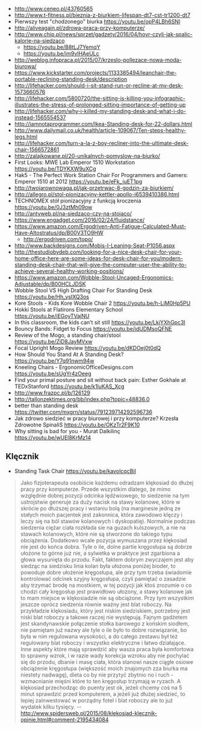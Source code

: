 - http://www.ceneo.pl/43760565
- http://www.t-fitness.pl/bieznia-z-biurkiem-lifespan-dt7-cst-tr1200-dt7
- Pierwszy test "chodzonego" biurka https://youtu.be/opP4LBh6SNI
- http://aliveagain.pl/zdrowa-praca-przy-komputerze/
- http://www.chip.pl/news/sprzet/gadzety/2016/04/hovr-czyli-jak-spalic-kalorie-na-siedzaco
  - https://youtu.be/B8tLJ7YemqY
  - https://youtu.be/im9vlHAeULc
- http://weblog.infopraca.pl/2015/07/krzeslo-pollezace-nowa-moda-biurowa/
- https://www.kickstarter.com/projects/1133385494/leanchair-the-portable-reclining-standing-desk/description
- http://lifehacker.com/should-i-sit-stand-run-or-recline-at-my-desk-1573660576
- http://lifehacker.com/5800720/the-sitting-is-killing-you-infographic-illustrates-the-stress-of-prolonged-sitting-importance-of-getting-up
- http://lifehacker.com/why-i-killed-my-standing-desk-and-what-i-do-instead-1565554537
- http://iamnotaprogrammer.com/Ikea-Standing-desk-for-22-dollars.html
- http://www.dailymail.co.uk/health/article-109067/Ten-steps-healthy-legs.html
- http://lifehacker.com/turn-a-la-z-boy-recliner-into-the-ultimate-desk-chair-1566572861
- http://zalajkowane.pl/20-unikalnych-pomyslow-na-biurko/
- First Looks: MWE Lab Emperor 1510 Workstation https://youtu.be/TDYKXW9uXCg
- Hak5 - The Perfect Work Station Chair For Programmers and Gamers: Emperor 1510 at 2012 https://youtu.be/eFk_juET1pg
- http://twojarownowaga.pl/jak-przetrwac-8-godzin-za-biurkiem/
- http://allegro.pl/stol-pionizacyjny-kettler-apollo-i6539410386.html
- TECHNOMEX stół pionizacyjny z funkcją kroczenia https://youtu.be/0J3ztMh09ow
- http://antyweb.pl/na-siedzaco-czy-na-stojaco/
- https://www.engadget.com/2016/02/24/fluidstance/
- https://www.amazon.com/Ergodriven-Anti-Fatigue-Calculated-Must-Have-Altostratus/dp/B00V3TO9HW
  - http://ergodriven.com/topo/
- http://www.backdesigns.com/Mobis-I-Leaning-Seat-P1056.aspx
- http://thestudiobydeb.com/looking-for-a-nice-desk-chair-for-your-home-office-here-are-some-ideas-for-desk-chair-for-you/modern-standing-desk-chair-that-will-give-the-computer-user-the-ability-to-achieve-several-healthy-working-positions/
- https://www.amazon.com/Wobble-Stool-Uncaged-Ergonomics-Adjustable/dp/B00HCLJDSK
- Wobble Stool VS High Drafting Chair For Standing Desk https://youtu.be/Hh_ysIXQ3os
- Kore Stools - Kids Kore Wobble Chair 2 https://youtu.be/h-LiM0Hp5PU
- Hokki Stools at Flatirons Elementary School https://youtu.be/iEGoyTVajNU
- In this classroom, the kids can’t sit still https://youtu.be/LkjYXhGpc3I
- Bouncy Bands: Fidget to Focus https://youtu.be/idUDMsoQFNE
- Review of the Mogo, a standing chair/stool https://youtu.be/ZiD8JayMVxw
- Focal Upright Mogo Review https://youtu.be/dKDOej0t0dQ
- How Should You Stand At A Standing Desk? https://youtu.be/Y7q91nwm94w
- Kneeling Chairs - ErgonomicOfficeDesigns.com https://youtu.be/sUgYr4zOeeg
- Find your primal posture and sit without back pain: Esther Gokhale at TEDxStanford https://youtu.be/k1luKAS_Xcg
- http://www.frazpc.pl/b/126129
- http://tallonzektimes.org/bb/index.php?topic=48836.0
- better than standing desk https://twitter.com/mxgrn/status/791239714292596736
- Jak zdrowo siedzieć w pracy biurowej i przy komputerze? Krzesła Zdrowotne SpinaliS https://youtu.be/OKzTr2F9K10
- Why sitting is bad for you - Murat Dalkilinç https://youtu.be/wUEl8KrMz14

## Klęcznik

- Standing Task Chair https://youtu.be/kavolcqcBiI

> Jako
fizjoterapeuta osobiście każdemu odradzam klękosiad do dłużej pracy przy
komputerze. Przede wszystkim dlatego, że
mimo względnie dobrej pozycji
odcinka lędźwiowego, to siedzenie na tym ustrojstwie generuje za duży nacisk na
stawy kolanowe, które w skrócie po dłuższej pracy i wstaniu bolą (na marginesie
jedną ze stałych moich pacjentek jest zakonnica, która zawodowo klęczy i leczy
się na ból stawów kolanowych i dyskopatię). Normalnie podczas siedzenia ciężar
ciała rozkłada sie na guzach kulszowych, a nie na stawach kolanowych, które nie
są stworzone do takiego typu obciążenia. Dodatkowo wcale pozycja wymuszana
przez klękosiad nie jest do końca dobra. Tyle o ile, dolne partie kręgosłupa są
dobrze ułożone to górne już nie, a sylwetka
w praktyce jest zgarbiona a głowa
wysunięta do przodu. Fakt, faktem dobrym zwyczajem jest aby siedząc na
siedzisku linia kolan była ułożona poniżej bioder, to powoduje dobre ułożenie
kręgosłupa, ale przy tym trzeba świadomie kontrolować odcinek szyjny
kręgosłupa, czyli pamiętać o zasadzie aby trzymać brodę na mostkiem, w tej
pozycji jak ktoś zrozumie o co chodzi cały kręgosłup jest prawidłowo ułożony, a
stawy kolanowe jak to mam miejsce w klękosiadzie nie są obciążone. Przy tym
wszystkim jeszcze oprócz siedzenia równie ważny jest blat roboczy. Na przykładzie
klękosiadu, który jest niskim
siedziskiem, potrzebny jest niski blat roboczy a takowe raczej nie występują.
Fajnym gadżetem jest skandynawskie połączenie stołka barowego z końskim
siodłem, nie pamiętam już nazwy ale tyle o ile było to dobre rozwiązanie, bo
była w nim regulowana wysokości, a do całego zestawu był też regulowany blat
roboczy i wszystko elektryczne i łatwo działające. Inne aspekty które mają
sprawdzić aby wasza praca była komfortowa to sprawny wzrok, i w razie wady
korekcja wzroku aby nie pochylać się do przodu, dbanie i masę ciała, która
stanowi nasze ciągłe osiowe obciążenie kręgosłupa (większość moich znajomych
zza biurka ma niestety nadwagę), dieta co by nie przytyć zbytnio no i ruch -
wzmacnianie mięśni które to ten kręgosłup trzymają w ryzach. A klękosiad przechodząc
do puenty jest ok, jeżeli chcemy coś na
5 minut sprawdzić przed komputerem, a jeżeli już dłużej siedzieć, to
lepiej zainwestować w porządny fotel i blat roboczy ale to już wydatek kilku
tysięcy.
> -- http://www.spidersweb.pl/2015/08/klekosiad-klecznik-opinie.html#comment-2195434084
